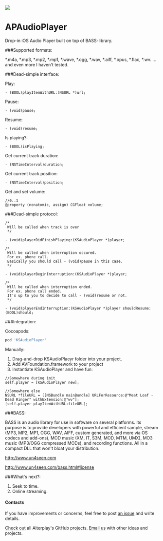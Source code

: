 <img src="https://dl.dropboxusercontent.com/u/11819370/ksaudioheader.png">

APAudioPlayer
=============

Drop-in iOS Audio Player built on top of BASS-library. 


###Supported formats:

*.m4a,
*.mp3,
*.mp2, 
*.mp1,
*.wave,
*.ogg,
*.wav, 
*.aiff,
*.opus,
*.flac,
*.wv.
... and even more I haven't tested.

###Dead-simple interface:


Play:

```objc
- (BOOL)playItemWithURL:(NSURL *)url;
```

Pause:

```objc
- (void)pause;
```

Resume:

```objc
- (void)resume;
```

Is playing?:

```objc
- (BOOL)isPlaying;
```

Get current track duration:

```objc
- (NSTimeInterval)duration;
```

Get current track position:

```objc
- (NSTimeInterval)position;
```

Get and set volume:

```objc
//0..1
@property (nonatomic, assign) CGFloat volume;
```

###Dead-simple protocol:

```objc
/*
 Will be called when track is over
 */

- (void)playerDidFinishPlaying:(KSAudioPlayer *)player;

/*
 Will be called when interruption occured.
 For ex. phone call.
 Basically you should call - (void)pause in this case.
 */

- (void)playerBeginInterruption:(KSAudioPlayer *)player;

/*
 Will be called when interruption ended.
 For ex. phone call ended.
 It's up to you to decide to call - (void)resume or not.
 */

- (void)playerEndInterruption:(KSAudioPlayer *)player shouldResume:(BOOL)should;

```


###Integration:

Cocoapods:
```ruby
pod 'KSAudioPlayer'
```

Manually:

1. Drag-and-drop KSAudioPlaeyr folder into your project.
2. Add AVFoundation.framework to your project
3. Instantiate KSAudioPlayer and have fun:

```objc
//Somewhere during init
self.player = [KSAudioPlayer new];

//Somewhere else
NSURL *fileURL = [[NSBundle mainBundle] URLForResource:@"Meat Loaf - Dead Ringer" withExtension:@"wv"];
[self.player playItemWithURL:fileURL];
```

###BASS:

BASS is an audio library for use in software on several platforms. Its purpose is to provide developers with powerful and efficient sample, stream (MP3, MP2, MP1, OGG, WAV, AIFF, custom generated, and more via OS codecs and add-ons), MOD music (XM, IT, S3M, MOD, MTM, UMX), MO3 music (MP3/OGG compressed MODs), and recording functions. All in a compact DLL that won't bloat your distribution.

http://www.un4seen.com

http://www.un4seen.com/bass.html#license

###What's next?:

1. Seek to time.
2. Online streaming.

#### Contacts

If you have improvements or concerns, feel free to post [an issue](https://github.com/Alterplay/APAddressBook/issues) and write details.

[Check out](https://github.com/Alterplay) all Alterplay's GitHub projects.
[Email us](mailto:hello@alterplay.com?subject=From%20GitHub%20APAddressBook) with other ideas and projects.
